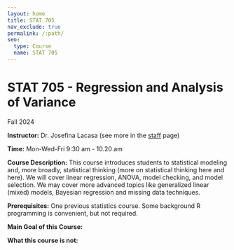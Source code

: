 ```yaml
---
layout: home
title: STAT 705
nav_exclude: true
permalink: /:path/
seo:
  type: Course
  name: STAT 705
---
```


# STAT 705 - Regression and Analysis of Variance  
Fall 2024  

**Instructor:** Dr. Josefina Lacasa (see more in the [staff](staff.md) page)  

**Time:** Mon-Wed-Fri 9:30 am - 10.20 am  

**Course Description:**  This course introduces students to statistical modeling and, more broadly, statistical thinking (more on statistical thinking here and here). 
We will cover linear regression, ANOVA, model checking, and model selection. We may cover more advanced topics like generalized linear (mixed) models, Bayesian regression and missing data techniques.

**Prerequisites:** One previous statistics course. Some background R programming is convenient, but not required.   

**Main Goal of this Course:**  

**What this course is not:**  


